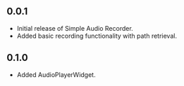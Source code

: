 ## 0.0.1

- Initial release of Simple Audio Recorder.
- Added basic recording functionality with path retrieval.

## 0.1.0

- Added AudioPlayerWidget.